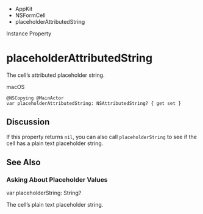 

- AppKit
- NSFormCell
-  placeholderAttributedString 

Instance Property

# placeholderAttributedString

The cell’s attributed placeholder string.

macOS

``` source
@NSCopying @MainActor
var placeholderAttributedString: NSAttributedString? { get set }
```

## Discussion

If this property returns `nil`, you can also call `placeholderString` to see if the cell has a plain text placeholder string.

## See Also

### Asking About Placeholder Values

var placeholderString: String?

The cell’s plain text placeholder string.

